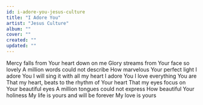 ```yaml
---
id: i-adore-you-jesus-culture
title: "I Adore You"
artist: "Jesus Culture"
album: ""
cover: ""
created: ""
updated: ""
---
```


Mercy falls from Your heart down on me
Glory streams from Your face so lovely
A million words could not describe
How marvelous Your perfect light
I adore You
I will sing it with all my heart
I adore You
I love everything You are
That my heart, beats to the rhythm of Your heart
That my eyes focus on Your beautiful eyes
A million tongues could not express
How beautiful Your holiness
My life is yours and will be forever
My love is yours